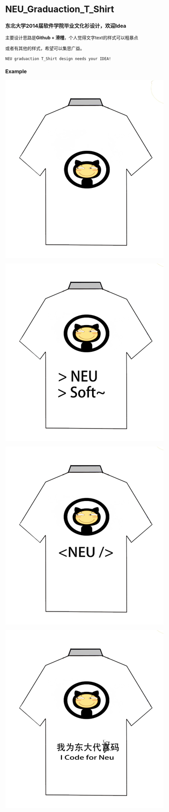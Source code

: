 # NEU_Graduaction_T_Shirt

### 东北大学2014届软件学院毕业文化衫设计，欢迎Idea

主要设计思路是**Github + 滑稽**，个人觉得文字text的样式可以粗暴点

或者有其他的样式，希望可以集思广益。


`NEU graduaction T_Shirt design needs your IDEA!`

### Example 

![](./ver2.png)

![](./ver3.png)

![](./ver4.png)

![](./ver5.png)